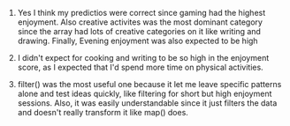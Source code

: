 1. Yes I think my predictios were correct since gaming had the highest enjoyment. Also creative activites was the most dominant category since the array had lots of creative categories on it like writing and drawing. Finally, Evening enjoyment was also expected to be high

2. I didn't expect for cooking and writing to be so high in the enjoyment score, as I expected that I'd spend more time on physical activities. 

3. filter() was the most useful one because it let me leave specific patterns alone and test ideas quickly, like filtering for short but high enjoyment sessions. Also, it was easily understandable since it just filters the data and doesn't really transform it like map() does. 